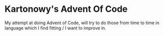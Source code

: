# Kartonowy's Advent Of Code

My attempt at doing Advent of Code, will try to do those from time to time in language which I find fitting / I want to improve in.
